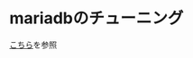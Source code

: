 # mariadbのチューニング
[こちら](https://github.com/thetaru/memorandum/tree/master/OS/Linux/CentOS8/mariadb)を参照
